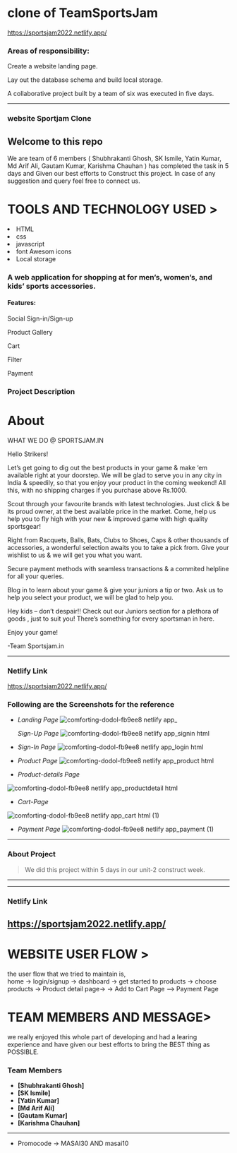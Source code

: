 # clone of TeamSportsJam 
https://sportsjam2022.netlify.app/



<h3>Areas of responsibility:</h3>
<p>Create a website landing page.</p>
<p>Lay out the database schema and build local storage.</p>
<p>A collaborative project built by a team of six was executed in five days.</p>



----------------------
###  website <span>Sportjam Clone<span>

 <h2>Welcome to this repo</h2>
 We are team of 6 members ( Shubhrakanti Ghosh, SK Ismile, Yatin Kumar, Md Arif Ali, Gautam Kumar, Karishma Chauhan ) has completed the task in 5 days and Given our 
 best efforts to Construct this project.
In case of any suggestion and query feel free to connect us.
 
 <h1>TOOLS AND TECHNOLOGY USED ></h1>
  <li>HTML</li>
  <li>css</li>
<li>javascript</li>  
<li>font Awesom icons</li>
<li>Local storage</li>

 
 <h3>A web application for shopping at for men’s, women’s, and kids’ sports accessories.</h3>
<h4>Features:</h4>
<p>Social Sign-in/Sign-up
<p>Product Gallery</p>
<p>Cart </p>
<p>Filter </p>
<p>Payment</p>

### Project Description
 
 <h1>About </h1>
WHAT WE DO @ SPORTSJAM.IN

Hello  Strikers!

Let’s get going to dig out the best products in your game & make ‘em available right at your doorstep. We will be glad to serve you in any city in India & speedily, so that you enjoy your product in the coming weekend! All this, with no shipping charges if you purchase above Rs.1000.

Scout through your favourite brands with latest technologies. Just click & be its proud owner, at the best available price in the market. Come, help us help you to fly high with your new & improved game with high quality sportsgear!

Right from Racquets, Balls, Bats, Clubs to Shoes, Caps & other thousands of accessories, a wonderful selection awaits you to take a pick from. Give your wishlist to us & we will get you what you want.

Secure payment methods with seamless transactions & a commited helpline for all your queries.

Blog in to learn about your game & give your juniors a tip or two. Ask us to help you select your product, we will be glad to help you.

Hey kids – don’t despair!! Check out our Juniors section for a plethora of goods , just to suit you! There’s something for every sportsman in here.

Enjoy your game!

-Team Sportsjam.in

---

### Netlify Link
 
https://sportsjam2022.netlify.app/
 
 
 ### Following are the Screenshots for the reference

- *Landing Page*
  ![comforting-dodol-fb9ee8 netlify app_](https://user-images.githubusercontent.com/101392872/191113480-5ceb73d0-be1c-4513-a476-d360d6261393.png)

  
   *Sign-Up Page*
  ![comforting-dodol-fb9ee8 netlify app_signin html](https://user-images.githubusercontent.com/101392872/191112403-327e4f5e-010b-406a-a11b-9406065e2a0d.png)


- *Sign-In Page*
![comforting-dodol-fb9ee8 netlify app_login html](https://user-images.githubusercontent.com/101392872/191112346-b0c1cca7-c152-4345-aa27-fd952bdf0f31.png)

- *Product Page*
![comforting-dodol-fb9ee8 netlify app_product html](https://user-images.githubusercontent.com/101392872/191112483-20003819-1231-4e1e-94f0-0ade4b4c4651.png)

 

- *Product-details Page*

![comforting-dodol-fb9ee8 netlify app_productdetail html](https://user-images.githubusercontent.com/101392872/191113733-e7398ef6-7d12-472c-b9f4-1cfe5c5d1a08.png)


- *Cart-Page*

![comforting-dodol-fb9ee8 netlify app_cart html (1)](https://user-images.githubusercontent.com/101392872/191114430-9be59097-03da-425d-9eb8-42aa9d7fa978.png)




- *Payment Page*
![comforting-dodol-fb9ee8 netlify app_payment (1)](https://user-images.githubusercontent.com/101392872/191114540-83c7f3fd-f9f4-493f-b0ca-fabd87eb9da2.png)




---

### About Project

> We did this project within 5 days in our unit-2 construct week.


---

------

### Netlify Link

https://sportsjam2022.netlify.app/
------
 
<h1>WEBSITE USER FLOW ></h1>

the user flow that we tried to maintain is,
<br/>
home -> login/signup -> dashboard -> get started to products ->
choose products -> Product detail page-> -> Add to Cart Page --> Payment Page

 <h1>TEAM MEMBERS AND MESSAGE></h1>
we really enjoyed this whole part of developing and had a learing experience and have given our best efforts to bring the BEST thing as POSSIBLE.

### Team Members

- **[Shubhrakanti Ghosh]**
- **[SK Ismile]**
- **[Yatin Kumar]**
- **[Md Arif Ali]**
- **[Gautam Kumar]**
- **[Karishma Chauhan]**

---

- Promocode -> MASAI30 AND masai10
